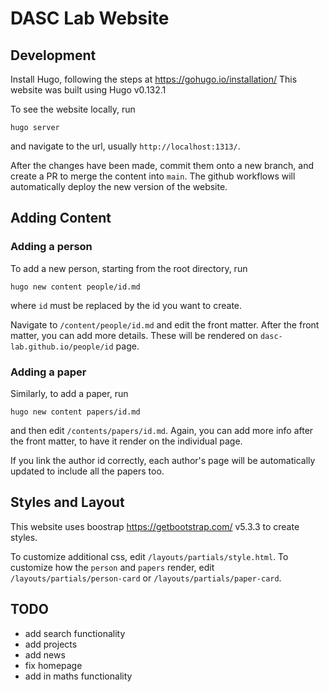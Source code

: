 # DASC Lab Website


## Development
Install Hugo, following the steps at https://gohugo.io/installation/
This website was built using Hugo v0.132.1

To see the website locally, run
```
hugo server
```
and navigate to the url, usually `http://localhost:1313/`. 

After the changes have been made, commit them onto a new branch, and create a PR to merge the content into `main`. 
The github workflows will automatically deploy the new version of the website. 

## Adding Content


### Adding a person

To add a new person, starting from the root directory, run
```
hugo new content people/id.md
```
where `id` must be replaced by the id you want to create. 

Navigate to `/content/people/id.md` and edit the front matter.
After the front matter, you can add more details. These will be rendered on `dasc-lab.github.io/people/id` page. 

### Adding a paper

Similarly, to add a paper, run 
```
hugo new content papers/id.md
```
and then edit `/contents/papers/id.md`. Again, you can add more info after the front matter, to have it render on the individual page. 

If you link the author id correctly, each author's page will be automatically updated to include all the papers too. 

## Styles and Layout

This website uses boostrap https://getbootstrap.com/ v5.3.3 to create styles. 

To customize additional css, edit `/layouts/partials/style.html`. 
To customize how the `person` and `papers` render, edit `/layouts/partials/person-card` or `/layouts/partials/paper-card`. 


## TODO
- add search functionality 
- add projects
- add news
- fix homepage
- add in maths functionality
